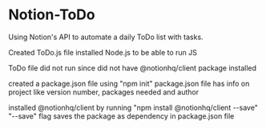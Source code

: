 # Notion-ToDo
Using Notion's API to automate a daily ToDo list with tasks.

Created ToDo.js file
installed Node.js to be able to run JS

ToDo file did not run since did not have @notionhq/client package installed

created a package.json file using "npm init"
	package.json file has info on project like version number, packages needed and author

installed @notionhq/client by running "npm install @notionhq/client --save" 
	"--save" flag saves the package as dependency in package.json file